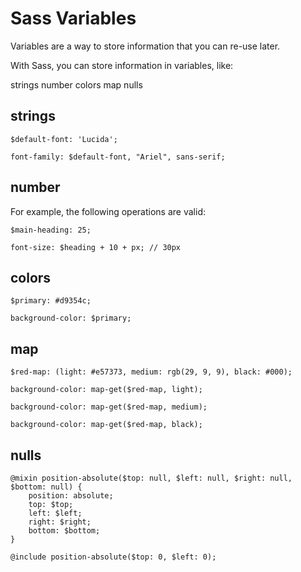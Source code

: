 # Sass Variables

Variables are a way to store information that you can re-use later.

With Sass, you can store information in variables, like:

strings
number
colors
map
nulls

## strings


```
$default-font: 'Lucida';

font-family: $default-font, "Ariel", sans-serif;

```

## number

For example, the following operations are valid:

```
$main-heading: 25;

font-size: $heading + 10 + px; // 30px

```

## colors

```
$primary: #d9354c;

background-color: $primary;

```

## map 

```
$red-map: (light: #e57373, medium: rgb(29, 9, 9), black: #000);

background-color: map-get($red-map, light);

background-color: map-get($red-map, medium);

background-color: map-get($red-map, black);

```

## nulls

```
@mixin position-absolute($top: null, $left: null, $right: null, $bottom: null) {
    position: absolute;
    top: $top;
    left: $left;
    right: $right;
    bottom: $bottom;
}

@include position-absolute($top: 0, $left: 0);

```

